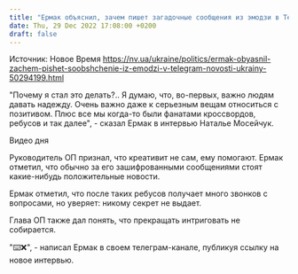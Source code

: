 ```yaml
---
title: "Ермак объяснил, зачем пишет загадочные сообщения из эмодзи в Telegram"
date: Thu, 29 Dec 2022 17:08:00 +0200
draft: false
---
```

Источник: Новое Время https://nv.ua/ukraine/politics/ermak-obyasnil-zachem-pishet-soobshchenie-iz-emodzi-v-telegram-novosti-ukrainy-50294199.html


"Почему я стал это делать?.. Я думаю, что, во-первых, важно людям давать надежду. Очень важно даже к серьезным вещам относиться с позитивом. Плюс все мы когда-то были фанатами кроссвордов, ребусов и так далее", - сказал Ермак в интервью Наталье Мосейчук.

 Видео дня   

Руководитель ОП признал, что креативит не сам, ему помогают. Ермак отметил, что обычно за его зашифрованными сообщениями стоят какие-нибудь положительные новости.

Ермак отметил, что после таких ребусов получает много звонков с вопросами, но уверяет: никому секрет не выдает.

Глава ОП также дал понять, что прекращать интриговать не собирается.

"⌨️❌", - написал Ермак в своем телеграм-канале, публикуя ссылку на новое интервью.

